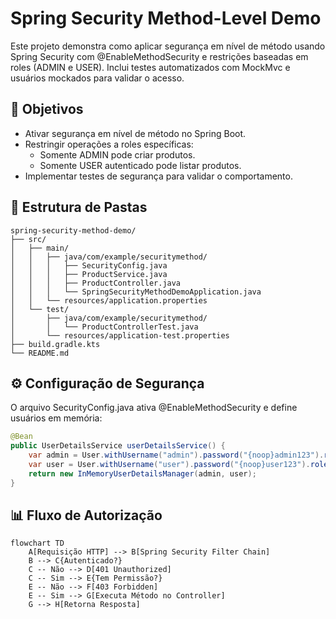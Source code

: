 # Spring Security Method-Level Demo

Este projeto demonstra como aplicar segurança em nível de método usando Spring Security com @EnableMethodSecurity e restrições baseadas em roles (ADMIN e USER).
Inclui testes automatizados com MockMvc e usuários mockados para validar o acesso.

## 📌 Objetivos

- Ativar segurança em nível de método no Spring Boot.
- Restringir operações a roles específicas:
   - Somente ADMIN pode criar produtos.
   - Somente USER autenticado pode listar produtos.
- Implementar testes de segurança para validar o comportamento.

## 📂 Estrutura de Pastas

```text
spring-security-method-demo/
├── src/
│   ├── main/
│   │   ├── java/com/example/securitymethod/
│   │   │   ├── SecurityConfig.java
│   │   │   ├── ProductService.java
│   │   │   ├── ProductController.java
│   │   │   └── SpringSecurityMethodDemoApplication.java
│   │   └── resources/application.properties
│   └── test/
│       ├── java/com/example/securitymethod/
│       │   └── ProductControllerTest.java
│       └── resources/application-test.properties
├── build.gradle.kts
└── README.md
```

## ⚙️ Configuração de Segurança

O arquivo SecurityConfig.java ativa @EnableMethodSecurity e define usuários em memória:

```java
@Bean
public UserDetailsService userDetailsService() {
    var admin = User.withUsername("admin").password("{noop}admin123").roles("ADMIN").build();
    var user = User.withUsername("user").password("{noop}user123").roles("USER").build();
    return new InMemoryUserDetailsManager(admin, user);
}
```

## 📊 Fluxo de Autorização

```mermaid
flowchart TD
    A[Requisição HTTP] --> B[Spring Security Filter Chain]
    B --> C{Autenticado?}
    C -- Não --> D[401 Unauthorized]
    C -- Sim --> E{Tem Permissão?}
    E -- Não --> F[403 Forbidden]
    E -- Sim --> G[Executa Método no Controller]
    G --> H[Retorna Resposta]

```

